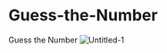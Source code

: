 # Guess-the-Number
Guess the Number
![Untitled-1](https://github.com/AvdeevMakc/Guess-the-Number/assets/100211195/d00e344e-71c6-4735-953b-ae0484700c79)
